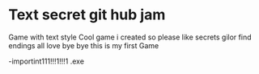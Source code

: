 # Text secret git hub jam
 Game with text style
 Cool game i created so please like
 secrets gilor
 find endings
 all love
 bye bye
 this is my first Game

 -importint111!!!1!!!1
 .exe
